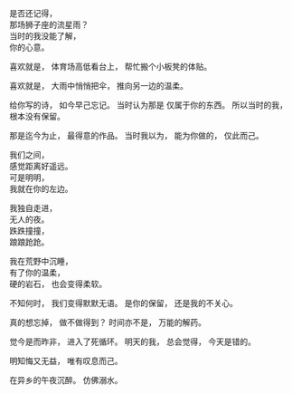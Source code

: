 
是否还记得，   
那场狮子座的流星雨？  
当时的我没能了解，   
你的心意。  

喜欢就是，
体育场高低看台上，
帮忙搬个小板凳的体贴。

喜欢就是，
大雨中悄悄把伞，
推向另一边的温柔。

给你写的诗，
如今早己忘记。
当时认为那是
仅属于你的东西。
所以当时的我，
根本没有保留。

那是迄今为止，
最得意的作品。
当时我以为，
能为你做的，
仅此而己。










我们之间，  
感觉距离好遥远。    
可是明明，  
我就在你的左边。  

我独自走进，  
无人的夜。  
跌跌撞撞，  
踉踉跄跄。  

我在荒野中沉睡，  
有了你的温柔，  
硬的岩石，
也会变得柔软。 

不知何时，
我们变得默默无语。
是你的保留，
还是我的不关心。

真的想忘掉，
做不做得到？
时间亦不是，
万能的解药。

觉今是而昨非，
进入了死循环。 
明天的我，
总会觉得，
今天是错的。 

明知悔又无益，
唯有叹息而己。



在异乡的午夜沉醉。
仿佛溺水。








